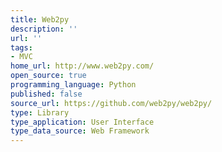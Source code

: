 ```yaml
---
title: Web2py
description: ''
url: ''
tags:
- MVC
home_url: http://www.web2py.com/
open_source: true
programming_language: Python
published: false
source_url: https://github.com/web2py/web2py/
type: Library
type_application: User Interface
type_data_source: Web Framework
---
```

